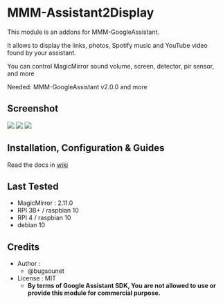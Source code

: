 # MMM-Assistant2Display

This module is an addons for MMM-GoogleAssistant.

It allows to display the links, photos, Spotify music and YouTube video found by your assistant.

You can control MagicMirror sound volume, screen, detector, pir sensor, and more

Needed: MMM-GoogleAssistant v2.0.0 and more

## Screenshot

![](https://raw.githubusercontent.com/bugsounet/MMM-Assistant2Display/dev/screenshot/screenshot1.png)
![](https://raw.githubusercontent.com/bugsounet/MMM-Assistant2Display/dev/screenshot/screenshot2.png)
![](https://raw.githubusercontent.com/bugsounet/MMM-Assistant2Display/dev/screenshot/YouTube_Cast.png)

## Installation, Configuration & Guides
Read the docs in [wiki](https://github.com/bugsounet/MMM-Assistant2Display/wiki)

## Last Tested
- MagicMirror : 2.11.0
- RPI 3B+ / raspbian 10
- RPI 4 / raspbian 10
- debian 10

## Credits
- Author :
  - @bugsounet
- License : MIT
  - **By terms of Google Assistant SDK, You are not allowed to use or provide this module for commercial purpose.**
